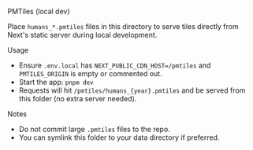 PMTiles (local dev)

Place `humans_*.pmtiles` files in this directory to serve tiles directly from Next's static server during local development.

Usage
- Ensure `.env.local` has `NEXT_PUBLIC_CDN_HOST=/pmtiles` and `PMTILES_ORIGIN` is empty or commented out.
- Start the app: `pnpm dev`
- Requests will hit `/pmtiles/humans_{year}.pmtiles` and be served from this folder (no extra server needed).

Notes
- Do not commit large `.pmtiles` files to the repo.
- You can symlink this folder to your data directory if preferred.
